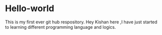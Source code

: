 # Hello-world
This is my first ever git hub respository.
Hey Kishan here ,I have just started to learning different programming language and logics.
